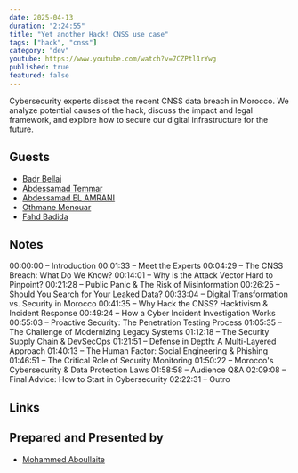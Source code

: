 ```yaml
---
date: 2025-04-13
duration: "2:24:55"
title: "Yet another Hack! CNSS use case"
tags: ["hack", "cnss"]
category: "dev"
youtube: https://www.youtube.com/watch?v=7CZPtl1rYwg
published: true
featured: false
---
```


Cybersecurity experts dissect the recent CNSS data breach in Morocco. We analyze potential causes of the hack, discuss the impact and legal framework, and explore how to secure our digital infrastructure for the future.

## Guests

- [Badr Bellaj](http://bellaj.freehostia.com/)
- [Abdessamad Temmar](https://www.linkedin.com/in/abdessamad-temmar/)
- [Abdessamad EL AMRANI](https://nl.linkedin.com/in/abdessamadelamrani)
- [Othmane Menouar](https://www.linkedin.com/in/othmane-menouar-a11903128/)
- [Fahd Badida](https://www.linkedin.com/in/eddiemora/)

## Notes

00:00:00 – Introduction
00:01:33 – Meet the Experts
00:04:29 – The CNSS Breach: What Do We Know?
00:14:01 – Why is the Attack Vector Hard to Pinpoint?
00:21:28 – Public Panic & The Risk of Misinformation
00:26:25 – Should You Search for Your Leaked Data?
00:33:04 – Digital Transformation vs. Security in Morocco
00:41:35 – Why Hack the CNSS? Hacktivism & Incident Response
00:49:24 – How a Cyber Incident Investigation Works
00:55:03 – Proactive Security: The Penetration Testing Process
01:05:35 – The Challenge of Modernizing Legacy Systems
01:12:18 – The Security Supply Chain & DevSecOps
01:21:51 – Defense in Depth: A Multi-Layered Approach
01:40:13 – The Human Factor: Social Engineering & Phishing
01:46:51 – The Critical Role of Security Monitoring
01:50:22 – Morocco's Cybersecurity & Data Protection Laws
01:58:58 – Audience Q&A
02:09:08 – Final Advice: How to Start in Cybersecurity
02:22:31 – Outro

## Links



## Prepared and Presented by

- [Mohammed Aboullaite](https://aboullaite.me/)
